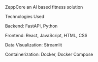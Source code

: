 ZeppCore an AI based fitness solution

Technologies Used

Backend: FastAPI, Python			

Frontend: React, JavaScript, HTML, CSS																																										                                                                                          				

Data Visualization: Streamlit																																															                                                                                                   

Containerization: Docker, Docker Compose
